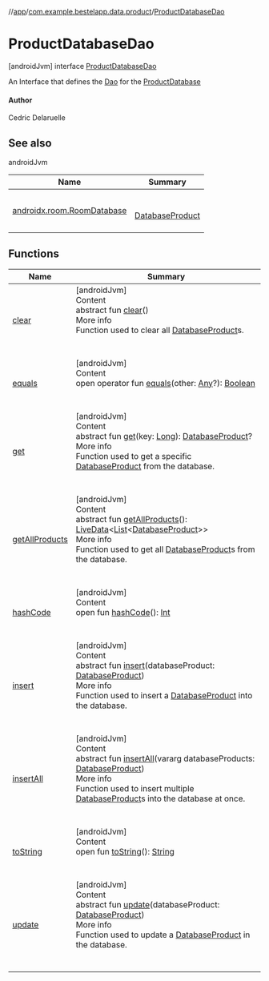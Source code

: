 //[app](../../index.md)/[com.example.bestelapp.data.product](../index.md)/[ProductDatabaseDao](index.md)



# ProductDatabaseDao  
 [androidJvm] interface [ProductDatabaseDao](index.md)

An Interface that defines the [Dao](https://developer.android.com/reference/kotlin/androidx/room/Dao.html) for the [ProductDatabase](../-product-database/index.md)



#### Author  


Cedric Delaruelle

   


## See also  
  
androidJvm  
  
|  Name|  Summary| 
|---|---|
| <a name="com.example.bestelapp.data.product/ProductDatabaseDao///PointingToDeclaration/"></a>[androidx.room.RoomDatabase](https://developer.android.com/reference/kotlin/androidx/room/RoomDatabase.html)| <a name="com.example.bestelapp.data.product/ProductDatabaseDao///PointingToDeclaration/"></a><br><br>[DatabaseProduct](../-database-product/index.md)<br><br>
  


## Functions  
  
|  Name|  Summary| 
|---|---|
| <a name="com.example.bestelapp.data.product/ProductDatabaseDao/clear/#/PointingToDeclaration/"></a>[clear](clear.md)| <a name="com.example.bestelapp.data.product/ProductDatabaseDao/clear/#/PointingToDeclaration/"></a>[androidJvm]  <br>Content  <br>abstract fun [clear](clear.md)()  <br>More info  <br>Function used to clear all [DatabaseProduct](../-database-product/index.md)s.  <br><br><br>
| <a name="kotlin/Any/equals/#kotlin.Any?/PointingToDeclaration/"></a>[equals](../../com.example.bestelapp.repository/-product-repository/index.md#%5Bkotlin%2FAny%2Fequals%2F%23kotlin.Any%3F%2FPointingToDeclaration%2F%5D%2FFunctions%2F-1024765483)| <a name="kotlin/Any/equals/#kotlin.Any?/PointingToDeclaration/"></a>[androidJvm]  <br>Content  <br>open operator fun [equals](../../com.example.bestelapp.repository/-product-repository/index.md#%5Bkotlin%2FAny%2Fequals%2F%23kotlin.Any%3F%2FPointingToDeclaration%2F%5D%2FFunctions%2F-1024765483)(other: [Any](https://kotlinlang.org/api/latest/jvm/stdlib/kotlin/-any/index.html)?): [Boolean](https://kotlinlang.org/api/latest/jvm/stdlib/kotlin/-boolean/index.html)  <br><br><br>
| <a name="com.example.bestelapp.data.product/ProductDatabaseDao/get/#kotlin.Long/PointingToDeclaration/"></a>[get](get.md)| <a name="com.example.bestelapp.data.product/ProductDatabaseDao/get/#kotlin.Long/PointingToDeclaration/"></a>[androidJvm]  <br>Content  <br>abstract fun [get](get.md)(key: [Long](https://kotlinlang.org/api/latest/jvm/stdlib/kotlin/-long/index.html)): [DatabaseProduct](../-database-product/index.md)?  <br>More info  <br>Function used to get a specific [DatabaseProduct](../-database-product/index.md) from the database.  <br><br><br>
| <a name="com.example.bestelapp.data.product/ProductDatabaseDao/getAllProducts/#/PointingToDeclaration/"></a>[getAllProducts](get-all-products.md)| <a name="com.example.bestelapp.data.product/ProductDatabaseDao/getAllProducts/#/PointingToDeclaration/"></a>[androidJvm]  <br>Content  <br>abstract fun [getAllProducts](get-all-products.md)(): [LiveData](https://developer.android.com/reference/kotlin/androidx/lifecycle/LiveData.html)<[List](https://kotlinlang.org/api/latest/jvm/stdlib/kotlin.collections/-list/index.html)<[DatabaseProduct](../-database-product/index.md)>>  <br>More info  <br>Function used to get all [DatabaseProduct](../-database-product/index.md)s from the database.  <br><br><br>
| <a name="kotlin/Any/hashCode/#/PointingToDeclaration/"></a>[hashCode](../../com.example.bestelapp.repository/-product-repository/index.md#%5Bkotlin%2FAny%2FhashCode%2F%23%2FPointingToDeclaration%2F%5D%2FFunctions%2F-1024765483)| <a name="kotlin/Any/hashCode/#/PointingToDeclaration/"></a>[androidJvm]  <br>Content  <br>open fun [hashCode](../../com.example.bestelapp.repository/-product-repository/index.md#%5Bkotlin%2FAny%2FhashCode%2F%23%2FPointingToDeclaration%2F%5D%2FFunctions%2F-1024765483)(): [Int](https://kotlinlang.org/api/latest/jvm/stdlib/kotlin/-int/index.html)  <br><br><br>
| <a name="com.example.bestelapp.data.product/ProductDatabaseDao/insert/#com.example.bestelapp.data.product.DatabaseProduct/PointingToDeclaration/"></a>[insert](insert.md)| <a name="com.example.bestelapp.data.product/ProductDatabaseDao/insert/#com.example.bestelapp.data.product.DatabaseProduct/PointingToDeclaration/"></a>[androidJvm]  <br>Content  <br>abstract fun [insert](insert.md)(databaseProduct: [DatabaseProduct](../-database-product/index.md))  <br>More info  <br>Function used to insert a [DatabaseProduct](../-database-product/index.md) into the database.  <br><br><br>
| <a name="com.example.bestelapp.data.product/ProductDatabaseDao/insertAll/#kotlin.Array[com.example.bestelapp.data.product.DatabaseProduct]/PointingToDeclaration/"></a>[insertAll](insert-all.md)| <a name="com.example.bestelapp.data.product/ProductDatabaseDao/insertAll/#kotlin.Array[com.example.bestelapp.data.product.DatabaseProduct]/PointingToDeclaration/"></a>[androidJvm]  <br>Content  <br>abstract fun [insertAll](insert-all.md)(vararg databaseProducts: [DatabaseProduct](../-database-product/index.md))  <br>More info  <br>Function used to insert multiple [DatabaseProduct](../-database-product/index.md)s into the database at once.  <br><br><br>
| <a name="kotlin/Any/toString/#/PointingToDeclaration/"></a>[toString](../../com.example.bestelapp.repository/-product-repository/index.md#%5Bkotlin%2FAny%2FtoString%2F%23%2FPointingToDeclaration%2F%5D%2FFunctions%2F-1024765483)| <a name="kotlin/Any/toString/#/PointingToDeclaration/"></a>[androidJvm]  <br>Content  <br>open fun [toString](../../com.example.bestelapp.repository/-product-repository/index.md#%5Bkotlin%2FAny%2FtoString%2F%23%2FPointingToDeclaration%2F%5D%2FFunctions%2F-1024765483)(): [String](https://kotlinlang.org/api/latest/jvm/stdlib/kotlin/-string/index.html)  <br><br><br>
| <a name="com.example.bestelapp.data.product/ProductDatabaseDao/update/#com.example.bestelapp.data.product.DatabaseProduct/PointingToDeclaration/"></a>[update](update.md)| <a name="com.example.bestelapp.data.product/ProductDatabaseDao/update/#com.example.bestelapp.data.product.DatabaseProduct/PointingToDeclaration/"></a>[androidJvm]  <br>Content  <br>abstract fun [update](update.md)(databaseProduct: [DatabaseProduct](../-database-product/index.md))  <br>More info  <br>Function used to update a [DatabaseProduct](../-database-product/index.md) in the database.  <br><br><br>

